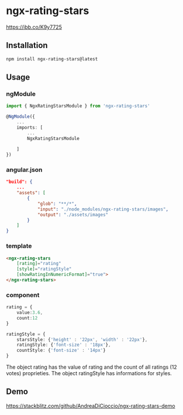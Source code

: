 # ngx-rating-stars
https://ibb.co/K9y7725

## Installation
```bash
npm install ngx-rating-stars@latest
```

## Usage

### ngModule
```typescript
import { NgxRatingStarsModule } from 'ngx-rating-stars'

@NgModule({
    ...
    imports: [
		...
        NgxRatingStarsModule
        
    ]
})
```

### angular.json
```json
"build": {
	...
	"assets": [
		{
			"glob": "**/*",
			"input": "./node_modules/ngx-rating-stars/images",
			"output": "./assets/images"
		}
	]
}
```
### template
```html
<ngx-rating-stars 
	[rating]="rating" 
	[style]="ratingStyle" 
	[showRatingInNumericFormat]="true">
</ngx-rating-stars>
```

### component
```typescript
rating = {
	value:3.6,
	count:12
}

ratingStyle = {
	starsStyle: {'height' : '22px', 'width' : '22px'},
	ratingStyle: {'font-size' : '18px'},
	countStyle: {'font-size' : '14px'}
}
```

The object rating has the value of rating and the count of all ratings (12 votes) proprieties.
The object ratingStyle has informations for styles.

## Demo
https://stackblitz.com/github/AndreaDiCioccio/ngx-rating-stars-demo
